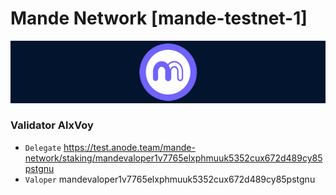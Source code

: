 # Mande Network [mande-testnet-1]
![Mande Network Guide](https://github.com/Voynitskiy/Voynitskiy/blob/main/testnet/Mande/Mande.png)
### Validator AlxVoy
* `Delegate` https://test.anode.team/mande-network/staking/mandevaloper1v7765elxphmuuk5352cux672d489cy85pstgnu
* `Valoper` mandevaloper1v7765elxphmuuk5352cux672d489cy85pstgnu
